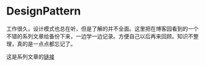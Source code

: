 # DesignPattern

工作很久，设计模式也总在听，但是了解的并不全面。这里把在博客园看到的一个不错的系列文章给备份下来，一边学一边记录。方便自己以后再来回顾。知识不整理，真的是一点点都忘记了。

这是系列文章的[链接](https://www.cnblogs.com/zhili/p/DesignPatternSummery.html)
